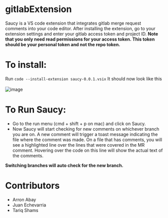 # gitlabExtension
Saucy is a VS code extension that integrates gitlab merge request comments into your code editor.
After installing the extension, go to your extension settings and enter your gitlab access token and project ID.
**Note that you only need read permissions for your access token. This token should be your personal token and not the repo token.**

# To install:
Run
	```
code --install-extension saucy-0.0.1.vsix
	```
It should now look like this\
\
 ![image](https://github.com/user-attachments/assets/75af40da-c2df-4df6-9e39-cf7f496827ee)

# To Run Saucy:
- Go to the run menu (cmd + shift + p on mac) and click on Saucy.
- Now Saucy will start checking for new comments on  whichever branch you are on.
A new comment will trigger a toast message indicating the file where the comment was made.
On a file that has comments, you will see a highlighted line over the lines that were covered in the MR comment. Hovering over
the code on this line will show the actual text of the comments.

**Switching branches will auto check for the new branch.**



# Contributors
- Arron Abay
- Juan Echevarria
- Tariq Shams



